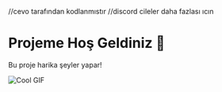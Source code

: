 //cevo tarafından kodlanmıstır
//discord cileler
daha fazlası ıcın 

# Projeme Hoş Geldiniz 👋

Bu proje harika şeyler yapar!

![Cool GIF](https://media.giphy.com/media/xT0xeJpnrWC4XWblEk/giphy.gif)
